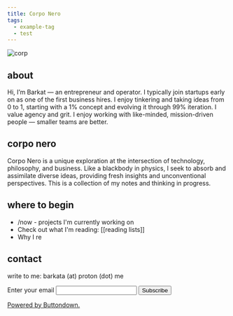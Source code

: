 ```yaml
---
title: Corpo Nero
tags:
  - example-tag
  - test
---
```

![corp](https://rare-gallery.com/thumbs/915924-painting-nature-of-fear-Nicola-Samori-artwork.jpg)
## about 

Hi, I’m Barkat — an entrepreneur and operator. I typically join startups early on as one of the first business hires. I enjoy tinkering and taking ideas from 0 to 1, starting with a 1% concept and evolving it through 99% iteration. I value agency and grit. I enjoy working with like-minded, mission-driven people — smaller teams are better.
## corpo nero

Corpo Nero is a unique exploration at the intersection of technology, philosophy, and business. Like a blackbody in physics, I seek to absorb and assimilate diverse ideas, providing fresh insights and unconventional perspectives. This is a collection of my notes and thinking in progress.
## where to begin

- /now - projects I'm currently working on
- Check out what I'm reading: [[reading lists]]
- Why I re


## contact

write to me: barkata (at) proton (dot) me

<form
  action="https://buttondown.email/api/emails/embed-subscribe/barkat"
  method="post"
  target="popupwindow"
  onsubmit="window.open('https://buttondown.email/barkat', 'popupwindow')"
  class="embeddable-buttondown-form"
>
  <label for="bd-email">Enter your email</label>
  <input type="email" name="email" id="bd-email" />
  
  <input type="submit" value="Subscribe" />
  <p>
    <a href="https://buttondown.email/refer/barkat" target="_blank">Powered by Buttondown.</a>
  </p>
</form>